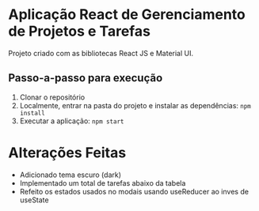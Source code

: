 # Aplicação React de Gerenciamento de Projetos e Tarefas

Projeto criado com as bibliotecas React JS e Material UI.

## Passo-a-passo para execução

1. Clonar o repositório
2. Localmente, entrar na pasta do projeto e instalar as dependências:
   `
   npm install
   `
3. Executar a aplicação:
   `
   npm start
   `

# Alterações Feitas

- Adicionado tema escuro (dark)
- Implementado um total de tarefas abaixo da tabela
- Refeito os estados usados no modais usando useReducer ao inves de useState